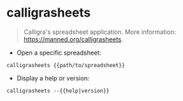 # calligrasheets

> Calligra's spreadsheet application.
> More information: <https://manned.org/calligrasheets>.

- Open a specific spreadsheet:

`calligrasheets {{path/to/spreadsheet}}`

- Display a help or version:

`calligrasheets --{{help|version}}`
